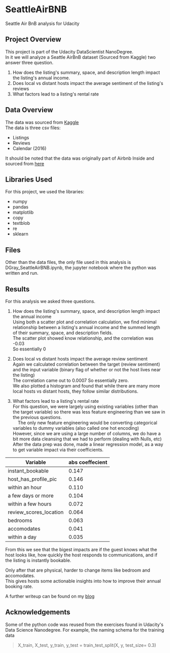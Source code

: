 # SeattleAirBNB
Seattle Air BnB analysis for Udacity  

## Project Overview  
This project is part of the Udacity DataScientist NanoDegree.  
In it we will analyze a Seattle AirBnB dataset (Sourced from Kaggle) two answer three question.
  1. How does the listing's summary, space, and description length impact the listing's annual income.  
  2. Does local vs distant hosts impact the average sentiment of the listing's reviews  
  3. What factors lead to a listing's rental rate

## Data Overview  
The data was sourced from [Kaggle](https://www.kaggle.com/datasets/airbnb/seattle/data)  
The data is three csv files:
 * Listings
 * Reviews 
 * Calendar (2016)  

It should be noted that the data was originally part of Airbnb Inside and sourced from [here](https://insideairbnb.com/get-the-data/)

## Libraries Used 
For this project, we used the libraries:  
 * numpy
 * pandas  
 * matplotlib  
 * copy  
 * textblob  
 * re  
 * sklearn

## Files  
Other than the data files, the only file used in this analysis is DGray_SeattleAirBNB.ipynb, the jupyter notebook where the python was written and run.  

## Results  
For this analysis we asked three questions.  

1) How does the listing's summary, space, and description length impact the annual income  
Using both a scatter plot and correlation calculation, we find minimal relationship between a listing's annual income and the summed length of their summary, space, and description fields.  
The scatter plot showed know relationship, and the correlation was -0.03   
So essentially 0

2) Does local vs distant hosts impact the average review sentiment  
Again we calculated correlation between the target (review sentiment) and the input variable (binary flag of whether or not the host lives near the listing)  
The correlation came out to 0.0007 So essentially zero.  
We also plotted a histogram and found that while there are many more local hosts vs distant hosts, they follow similar distributions.  
3) What factors lead to a listing's rental rate  
For this question, we were largely using existing variables (other than the target variable) so there was less feature engineering than we saw in the previous questions.  
&nbsp;&nbsp;&nbsp;&nbsp;The only new feature engineering would be converting categorical variables to dummy variables (also called one hot encoding)  
However, since we are using a large number of columns, we do have a bit more data cleansing that we had to perform (dealing with Nulls, etc)  
After the data prep was done, made a linear regression model, as a way to get variable impact via their coefficients.    

| Variable                  | abs coeffecient |  
| ------------------------- | ---             |  
| instant_bookable          | 0.147           |  
| host_has_profile_pic      | 0.146           |  
| within an hour            | 0.110           |  
| a few days or more        | 0.104           |  
| within a few hours        | 0.072           |  
| review_scores_location    | 0.064           |  
| bedrooms                  | 0.063           |  
| accomodates               | 0.041           |  
| within a day              | 0.035           |  

From this we see that the bigest impacts are if the guest knows what the host looks like, how quickly the host responds to communications, and if the listing is instantly bookable.   

Only after that are physical, harder to change items like bedroom and accomodates.  
This gives hosts some actionable insights into how to improve their annual booking rate.


A further writeup can be found on my [blog](https://grayanalytics.github.io/2025/01/26/Seattle_Airbnb.html)

## Acknowledgements

Some of the python code was reused from the exercises found in Udacity's Data Science Nanodegree.
For example, the naming schema for the training data 

> X_train, X_test, y_train, y_test = train_test_split(X, y, test_size= 0.3)


